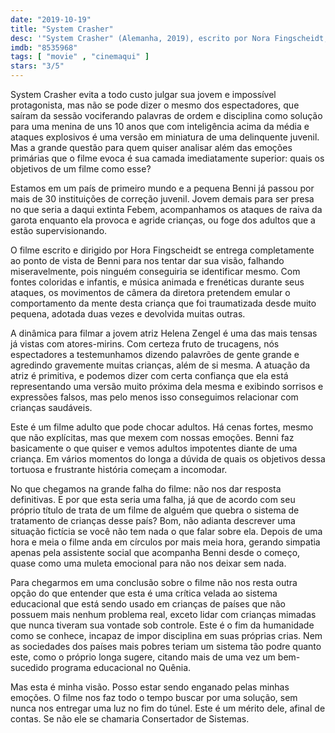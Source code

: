 ```yaml
---
date: "2019-10-19"
title: "System Crasher"
desc: '"System Crasher" (Alemanha, 2019), escrito por Nora Fingscheidt, dirigido por Nora Fingscheidt, com Helena Zengel, Albrecht Schuch e Gabriela Maria Schmeide. Escrito para o CinemAqui na cobertura da #mostrasp.'
imdb: "8535968"
tags: [ "movie" , "cinemaqui" ]
stars: "3/5"
---
```

System Crasher evita a todo custo julgar sua jovem e impossível protagonista, mas não se pode dizer o mesmo dos espectadores, que saíram da sessão vociferando palavras de ordem e disciplina como solução para uma menina de uns 10 anos que com inteligência acima da média e ataques explosivos é uma versão em miniatura de uma delinquente juvenil. Mas a grande questão para quem quiser analisar além das emoções primárias que o filme evoca é sua camada imediatamente superior: quais os objetivos de um filme como esse?

Estamos em um país de primeiro mundo e a pequena Benni já passou por mais de 30 instituições de correção juvenil. Jovem demais para ser presa no que seria a daqui extinta Febem, acompanhamos os ataques de raiva da garota enquanto ela provoca e agride crianças, ou foge dos adultos que a estão supervisionando.

O filme escrito e dirigido por Hora Fingscheidt se entrega completamente ao ponto de vista de Benni para nos tentar dar sua visão, falhando miseravelmente, pois ninguém conseguiria se identificar mesmo. Com fontes coloridas e infantis, e música animada e frenéticas durante seus ataques, os movimentos de câmera da diretora pretendem emular o comportamento da mente desta criança que foi traumatizada desde muito pequena, adotada duas vezes e devolvida muitas outras.

A dinâmica para filmar a jovem atriz Helena Zengel é uma das mais tensas já vistas com atores-mirins. Com certeza fruto de trucagens, nós espectadores a testemunhamos dizendo palavrões de gente grande e agredindo gravemente muitas crianças, além de si mesma. A atuação da atriz é primitiva, e podemos dizer com certa confiança que ela está representando uma versão muito próxima dela mesma e exibindo sorrisos e expressões falsos, mas pelo menos isso conseguimos relacionar com crianças saudáveis.

Este é um filme adulto que pode chocar adultos. Há cenas fortes, mesmo que não explícitas, mas que mexem com nossas emoções. Benni faz basicamente o que quiser e vemos adultos impotentes diante de uma criança. Em vários momentos do longa a dúvida de quais os objetivos dessa tortuosa e frustrante história começam a incomodar.

No que chegamos na grande falha do filme: não nos dar resposta definitivas. E por que esta seria uma falha, já que de acordo com seu próprio título de trata de um filme de alguém que quebra o sistema de tratamento de crianças desse país? Bom, não adianta descrever uma situação fictícia se você não tem nada o que falar sobre ela. Depois de uma hora e meia o filme anda em círculos por mais meia hora, gerando simpatia apenas pela assistente social que acompanha Benni desde o começo, quase como uma muleta emocional para não nos deixar sem nada.

Para chegarmos em uma conclusão sobre o filme não nos resta outra opção do que entender que esta é uma crítica velada ao sistema educacional que está sendo usado em crianças de países que não possuem mais nenhum problema real, exceto lidar com crianças mimadas que nunca tiveram sua vontade sob controle. Este é o fim da humanidade como se conhece, incapaz de impor disciplina em suas próprias crias. Nem as sociedades dos países mais pobres teriam um sistema tão podre quanto este, como o próprio longa sugere, citando mais de uma vez um bem-sucedido programa educacional no Quênia.

Mas esta é minha visão. Posso estar sendo enganado pelas minhas emoções. O filme nos faz todo o tempo buscar por uma solução, sem nunca nos entregar uma luz no fim do túnel. Este é um mérito dele, afinal de contas. Se não ele se chamaria Consertador de Sistemas.
